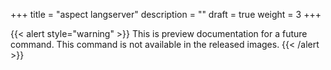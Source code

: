 +++
title = "aspect langserver"
description = ""
draft = true
weight = 3
+++

{{< alert style="warning" >}} This is preview documentation for a future command. This command is not available in the released images. {{< /alert >}}
